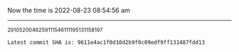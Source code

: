 Now the time is 2022-08-23 08:54:56 am

---

<small>2910520046259111546111195131158197</small>

```txt
Latest commit SHA is: 9611e4ac1f0d10d2b9f0c09edf9ff131487fdd13
```
